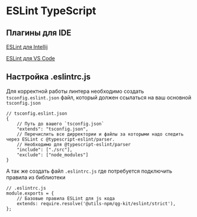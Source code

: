 # ESLint TypeScript

## Плагины для IDE

[ESLint для Intellij](https://plugins.jetbrains.com/plugin/7494-eslint/)

[ESLint для VS Code](https://marketplace.visualstudio.com/items?itemName=dbaeumer.vscode-eslint)

## Настройка .eslintrc.js
Для корректной работы линтера необходимо создать `tsconfig.eslint.json` файл, который должен ссылаться на ваш основной `tsconfig.json`

    // tsconfig.eslint.json
    {
        // Путь до вашего `tsconfig.json`
        "extends": "tsconfig.json",
        // Перечислить все дирректории и файлы за которыми надо следить через ESLint c @typescript-eslint/parser.
        // Необходимо для @typescript-eslint/parser
        "include": ["./src"],
        "exclude": ["node_modules"]
    }

А так же создать файл `.eslintrc.js` где потребуется подключить правила из библиотеки

    // .eslintrc.js
    module.exports = {
        // Базовые правила ESLint для js кода
        extends: require.resolve('@utils-npm/qg-kit/eslint/strict'),
    };
